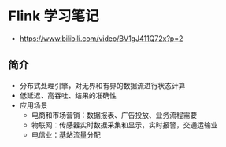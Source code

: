 
# Flink 学习笔记

* https://www.bilibili.com/video/BV1gJ411Q72x?p=2




## 简介
* 分布式处理引擎，对无界和有界的数据流进行状态计算
* 低延迟、高吞吐、结果的准确性
* 应用场景
    * 电商和市场营销：数据报表、广告投放、业务流程需要
    * 物联网：传感器实时数据采集和显示，实时报警，交通运输业
    * 电信业：基站流量分配 




##



